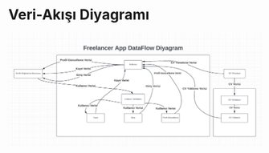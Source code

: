 # Veri-Akışı Diyagramı

![Veri-Akışı Diyagramı](https://github.com/Seyit10/freelancer-app/blob/main/Assets/dataflowdiagraam.png)
